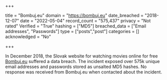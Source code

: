 +++

title = "Bombuj.eu"
domain = "https://bombuj.eu"
date_breached = "2018-12-07"
date = "2022-05-04"
record_count = "575,437"
privacy = "Not rated"
Verified = "True"
hashing = ["MD5"]
breached_data = ["Email addresses", "Passwords"]
type = ["posts","post"]
categories = []
acknowledged = "No"


+++


In December 2018, the Slovak website for watching movies online for free <a href="https://www.bombuj.eu" target="_blank" rel="noopener">Bombuj.eu</a> suffered a data breach. The incident exposed over 575k unique email addresses and passwords stored as unsalted MD5 hashes. No response was received from Bombuj.eu when contacted about the incident.

